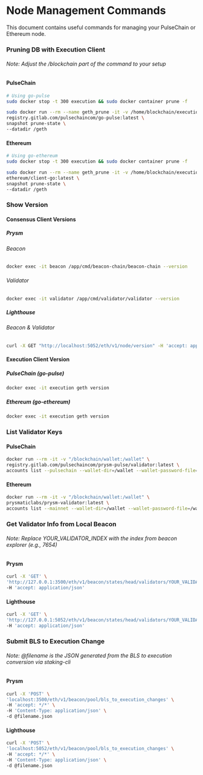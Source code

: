 # Node Management Commands
This document contains useful commands for managing your PulseChain or Ethereum node.

### Pruning DB with Execution Client
###### Note: Adjust the /blockchain part of the command to your setup

#### PulseChain
```bash
# Using go-pulse
sudo docker stop -t 300 execution && sudo docker container prune -f

sudo docker run --rm --name geth_prune -it -v /home/blockchain/execution/geth:/geth \
registry.gitlab.com/pulsechaincom/go-pulse:latest \
snapshot prune-state \
--datadir /geth
```

#### Ethereum
```bash
# Using go-ethereum
sudo docker stop -t 300 execution && sudo docker container prune -f

sudo docker run --rm --name geth_prune -it -v /home/blockchain/execution/geth:/geth \
ethereum/client-go:latest \
snapshot prune-state \
--datadir /geth
```

### Show Version

#### Consensus Client Versions

##### Prysm
###### Beacon
```bash
docker exec -it beacon /app/cmd/beacon-chain/beacon-chain --version
```

###### Validator
```bash
docker exec -it validator /app/cmd/validator/validator --version
```

##### Lighthouse
###### Beacon & Validator
```bash
curl -X GET "http://localhost:5052/eth/v1/node/version" -H 'accept: application/json' | jq
```

#### Execution Client Version

##### PulseChain (go-pulse)
```bash
docker exec -it execution geth version
```

##### Ethereum (go-ethereum)
```bash
docker exec -it execution geth version
```

### List Validator Keys

#### PulseChain
```bash
docker run --rm -it -v "/blockchain/wallet:/wallet" \
registry.gitlab.com/pulsechaincom/prysm-pulse/validator:latest \
accounts list --pulsechain --wallet-dir=/wallet --wallet-password-file=/wallet/pw.txt
```

#### Ethereum
```bash
docker run --rm -it -v "/blockchain/wallet:/wallet" \
prysmaticlabs/prysm-validator:latest \
accounts list --mainnet --wallet-dir=/wallet --wallet-password-file=/wallet/pw.txt
```

### Get Validator Info from Local Beacon
###### Note: Replace YOUR_VALIDATOR_INDEX with the index from beacon explorer (e.g., 7654)

#### Prysm
```bash
curl -X 'GET' \
'http://127.0.0.1:3500/eth/v1/beacon/states/head/validators/YOUR_VALIDATOR_INDEX' \
-H 'accept: application/json'
```

#### Lighthouse
```bash
curl -X 'GET' \
'http://127.0.0.1:5052/eth/v1/beacon/states/head/validators/YOUR_VALIDATOR_INDEX' \
-H 'accept: application/json'
```

### Submit BLS to Execution Change
###### Note: @filename is the JSON generated from the BLS to execution conversion via staking-cli

#### Prysm
```bash
curl -X 'POST' \
'localhost:3500/eth/v1/beacon/pool/bls_to_execution_changes' \
-H 'accept: */*' \
-H 'Content-Type: application/json' \
-d @filename.json
```

#### Lighthouse
```bash
curl -X 'POST' \
'localhost:5052/eth/v1/beacon/pool/bls_to_execution_changes' \
-H 'accept: */*' \
-H 'Content-Type: application/json' \
-d @filename.json
```
